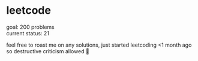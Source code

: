 # leetcode
goal: 200 problems  
current status: 21

feel free to roast me on any solutions, just started leetcoding <1 month ago so destructive criticism allowed 🙂
